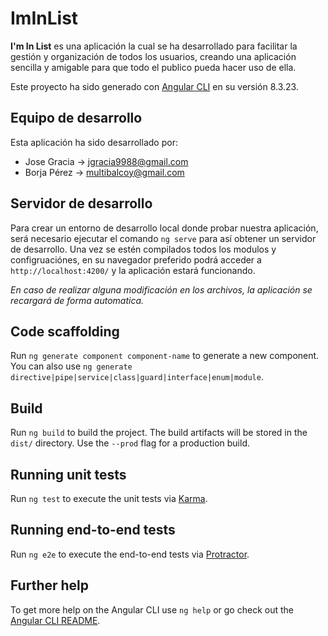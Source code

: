 # ImInList
**I'm In List** es una aplicación la cual se ha desarrollado para facilitar la gestión y organización de todos los usuarios, creando una aplicación sencilla y amigable para que todo el publico pueda hacer uso de ella.

Este proyecto ha sido generado con [Angular CLI](https://github.com/angular/angular-cli) en su versión 8.3.23.

## Equipo de desarrollo
Esta aplicación ha sido desarrollado por:
 - Jose Gracia → <jgracia9988@gmail.com>
 - Borja Pérez → <multibalcoy@gmail.com>

## Servidor de desarrollo

Para crear un entorno de desarrollo local donde probar nuestra aplicación, será necesario ejecutar el comando `ng serve` para así obtener un servidor de desarrollo. Una vez se estén compilados todos los modulos y configruaciónes, en su navegador preferido podrá acceder a `http://localhost:4200/` y la aplicación estará funcionando. 

*En caso de realizar alguna modificación en los archivos, la aplicación se recargará de forma automatica.*

## Code scaffolding

Run `ng generate component component-name` to generate a new component. You can also use `ng generate directive|pipe|service|class|guard|interface|enum|module`.

## Build

Run `ng build` to build the project. The build artifacts will be stored in the `dist/` directory. Use the `--prod` flag for a production build.

## Running unit tests

Run `ng test` to execute the unit tests via [Karma](https://karma-runner.github.io).

## Running end-to-end tests

Run `ng e2e` to execute the end-to-end tests via [Protractor](http://www.protractortest.org/).

## Further help

To get more help on the Angular CLI use `ng help` or go check out the [Angular CLI README](https://github.com/angular/angular-cli/blob/master/README.md).
